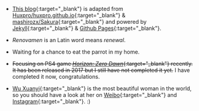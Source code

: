 - [This blog](https://github.com/Renovamen/renovamen.github.io){:target="_blank"} is adapted from [Huxpro/huxpro.github.io](https://github.com/Huxpro/huxpro.github.io){:target="_blank"} & [mashirozx/Sakura](https://github.com/mashirozx/Sakura){:target="_blank"} and powered by [Jekyll](https://jekyllrb.com/){:target="_blank"} & [Github Pages](https://pages.github.com/){:target="_blank"}.

- *Renovamen* is an Latin word means *renewal*.

- Waiting for a chance to eat the parrot in my home.

- ~~Focusing on PS4 game [*Horizon: Zero Dawn*](https://www.guerrilla-games.com/play/horizon){:target="_blank"} recently. It has been released in 2017 but I still have not completed it yet.~~ I have completed it now, congratulations.

- [Wu Xuanyi](https://en.wikipedia.org/wiki/Wu_Xuanyi){:target="_blank"} is the most beautiful woman in the world, so you should have a look at her on [Weibo](https://weibo.com/xuanyi0808){:target="_blank"} and [Instagram](https://www.instagram.com/w.xuanyi0126/){:target="_blank"}. :)
